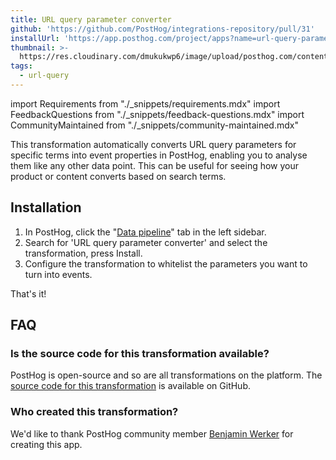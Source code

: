 ```yaml
---
title: URL query parameter converter
github: 'https://github.com/PostHog/integrations-repository/pull/31'
installUrl: 'https://app.posthog.com/project/apps?name=url-query-parameter-converter'
thumbnail: >-
  https://res.cloudinary.com/dmukukwp6/image/upload/posthog.com/contents/cdp/thumbnails/url-query.png
tags:
  - url-query
---
```


import Requirements from "./_snippets/requirements.mdx"
import FeedbackQuestions from "./_snippets/feedback-questions.mdx"
import CommunityMaintained from "./_snippets/community-maintained.mdx"

This transformation automatically converts URL query parameters for specific terms into event properties in PostHog, enabling you to analyse them like any other data point. This can be useful for seeing how your product or content converts based on search terms. 

<Requirements />

## Installation

1. In PostHog, click the "[Data pipeline](https://us.posthog.com/apps)" tab in the left sidebar.
2. Search for 'URL query parameter converter' and select the transformation, press Install.
3. Configure the transformation to whitelist the parameters you want to turn into events.

That's it!

## FAQ

### Is the source code for this transformation available?

PostHog is open-source and so are all transformations on the platform. The [source code for this transformation](https://github.com/PostHog/posthog-app-url-parameters-to-event-properties) is available on GitHub.

### Who created this transformation?

We'd like to thank PostHog community member [Benjamin Werker](https://github.com/everald) for creating this app.

<CommunityMaintained />

<FeedbackQuestions />

